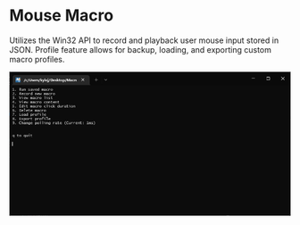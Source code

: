 # Mouse Macro
Utilizes the Win32 API to record and playback user mouse input stored in JSON. Profile feature allows for backup, loading, and exporting custom macro profiles.

<img src="readme_images/menu.png">